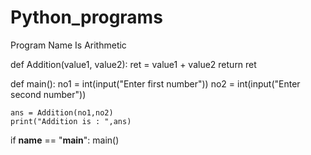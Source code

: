 # Python_programs
Program Name Is Arithmetic


def Addition(value1, value2):
	ret = value1 + value2
	return ret

def main():
	no1 = int(input("Enter first number"))
	no2 = int(input("Enter second number"))

	ans = Addition(no1,no2)
	print("Addition is : ",ans)
	

if __name__ == "__main__":
	main()
